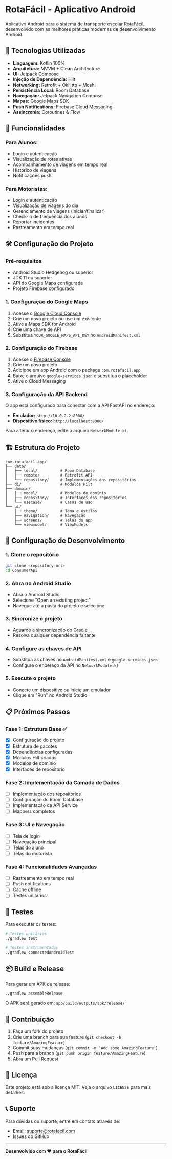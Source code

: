 # RotaFácil - Aplicativo Android

Aplicativo Android para o sistema de transporte escolar RotaFácil, desenvolvido com as melhores práticas modernas de desenvolvimento Android.

## 🚀 Tecnologias Utilizadas

- **Linguagem:** Kotlin 100%
- **Arquitetura:** MVVM + Clean Architecture
- **UI:** Jetpack Compose
- **Injeção de Dependência:** Hilt
- **Networking:** Retrofit + OkHttp + Moshi
- **Persistência Local:** Room Database
- **Navegação:** Jetpack Navigation Compose
- **Mapas:** Google Maps SDK
- **Push Notifications:** Firebase Cloud Messaging
- **Assincronia:** Coroutines & Flow

## 📱 Funcionalidades

### Para Alunos:
- Login e autenticação
- Visualização de rotas ativas
- Acompanhamento de viagens em tempo real
- Histórico de viagens
- Notificações push

### Para Motoristas:
- Login e autenticação
- Visualização de viagens do dia
- Gerenciamento de viagens (iniciar/finalizar)
- Check-in de frequência dos alunos
- Reportar incidentes
- Rastreamento em tempo real

## 🛠️ Configuração do Projeto

### Pré-requisitos
- Android Studio Hedgehog ou superior
- JDK 11 ou superior
- API do Google Maps configurada
- Projeto Firebase configurado

### 1. Configuração do Google Maps

1. Acesse o [Google Cloud Console](https://console.cloud.google.com/)
2. Crie um novo projeto ou use um existente
3. Ative a Maps SDK for Android
4. Crie uma chave de API
5. Substitua `YOUR_GOOGLE_MAPS_API_KEY` no `AndroidManifest.xml`

### 2. Configuração do Firebase

1. Acesse o [Firebase Console](https://console.firebase.google.com/)
2. Crie um novo projeto
3. Adicione um app Android com o package `com.rotafacil.app`
4. Baixe o arquivo `google-services.json` e substitua o placeholder
5. Ative o Cloud Messaging

### 3. Configuração da API Backend

O app está configurado para conectar com a API FastAPI no endereço:
- **Emulador:** `http://10.0.2.2:8000/`
- **Dispositivo físico:** `http://localhost:8000/`

Para alterar o endereço, edite o arquivo `NetworkModule.kt`.

## 🏗️ Estrutura do Projeto

```
com.rotafacil.app/
├── data/
│   ├── local/          # Room Database
│   ├── remote/         # Retrofit API
│   └── repository/     # Implementações dos repositórios
├── di/                 # Módulos Hilt
├── domain/
│   ├── model/          # Modelos de domínio
│   ├── repository/     # Interfaces dos repositórios
│   └── usecase/        # Casos de uso
└── ui/
    ├── theme/          # Tema e estilos
    ├── navigation/     # Navegação
    ├── screens/        # Telas do app
    └── viewmodel/      # ViewModels
```

## 🔧 Configuração de Desenvolvimento

### 1. Clone o repositório
```bash
git clone <repository-url>
cd ConsumerApi
```

### 2. Abra no Android Studio
- Abra o Android Studio
- Selecione "Open an existing project"
- Navegue até a pasta do projeto e selecione

### 3. Sincronize o projeto
- Aguarde a sincronização do Gradle
- Resolva qualquer dependência faltante

### 4. Configure as chaves de API
- Substitua as chaves no `AndroidManifest.xml` e `google-services.json`
- Configure o endereço da API no `NetworkModule.kt`

### 5. Execute o projeto
- Conecte um dispositivo ou inicie um emulador
- Clique em "Run" no Android Studio

## 📋 Próximos Passos

### Fase 1: Estrutura Base ✅
- [x] Configuração do projeto
- [x] Estrutura de pacotes
- [x] Dependências configuradas
- [x] Módulos Hilt criados
- [x] Modelos de domínio
- [x] Interfaces de repositório

### Fase 2: Implementação da Camada de Dados
- [ ] Implementação dos repositórios
- [ ] Configuração do Room Database
- [ ] Implementação da API Service
- [ ] Mappers completos

### Fase 3: UI e Navegação
- [ ] Tela de login
- [ ] Navegação principal
- [ ] Telas do aluno
- [ ] Telas do motorista

### Fase 4: Funcionalidades Avançadas
- [ ] Rastreamento em tempo real
- [ ] Push notifications
- [ ] Cache offline
- [ ] Testes unitários

## 🧪 Testes

Para executar os testes:
```bash
# Testes unitários
./gradlew test

# Testes instrumentados
./gradlew connectedAndroidTest
```

## 📦 Build e Release

Para gerar um APK de release:
```bash
./gradlew assembleRelease
```

O APK será gerado em: `app/build/outputs/apk/release/`

## 🤝 Contribuição

1. Faça um fork do projeto
2. Crie uma branch para sua feature (`git checkout -b feature/AmazingFeature`)
3. Commit suas mudanças (`git commit -m 'Add some AmazingFeature'`)
4. Push para a branch (`git push origin feature/AmazingFeature`)
5. Abra um Pull Request

## 📄 Licença

Este projeto está sob a licença MIT. Veja o arquivo `LICENSE` para mais detalhes.

## 📞 Suporte

Para dúvidas ou suporte, entre em contato através de:
- Email: suporte@rotafacil.com
- Issues do GitHub

---

**Desenvolvido com ❤️ para o RotaFácil** 
